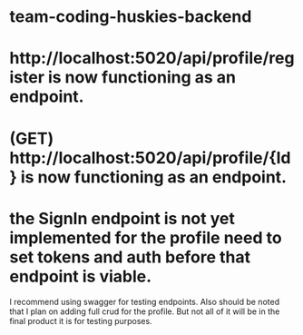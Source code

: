 # team-coding-huskies-backend
# http://localhost:5020/api/profile/register is now functioning as an endpoint.
# (GET) http://localhost:5020/api/profile/{Id} is now functioning as an endpoint.
# the SignIn endpoint is not yet implemented for the profile need to set tokens and auth before that endpoint is viable.

I recommend using swagger for testing endpoints.
Also should be noted that I plan on adding full crud for the profile.
But not all of it will be in the final product it is for testing purposes.